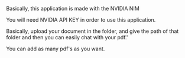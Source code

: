 Basically, this application is made with the NVIDIA NIM

You will need NVIDIA API KEY in order to use this application.

Basically, upload your document in the folder, and give the path of that folder and then you can easily chat with your pdf.'

You can add as many pdf's as you want.

